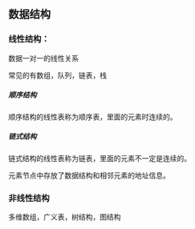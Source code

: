 ## 数据结构

### 线性结构：

数据一对一的线性关系

常见的有数组，队列，链表，栈

##### 顺序结构

顺序结构的线性表称为顺序表，里面的元素时连续的。

##### 链式结构

链式结构的线性表称为链表，里面的元素不一定是连续的。

元素节点中存放了数据结构和相邻元素的地址信息。

### 非线性结构

多维数组，广义表，树结构，图结构